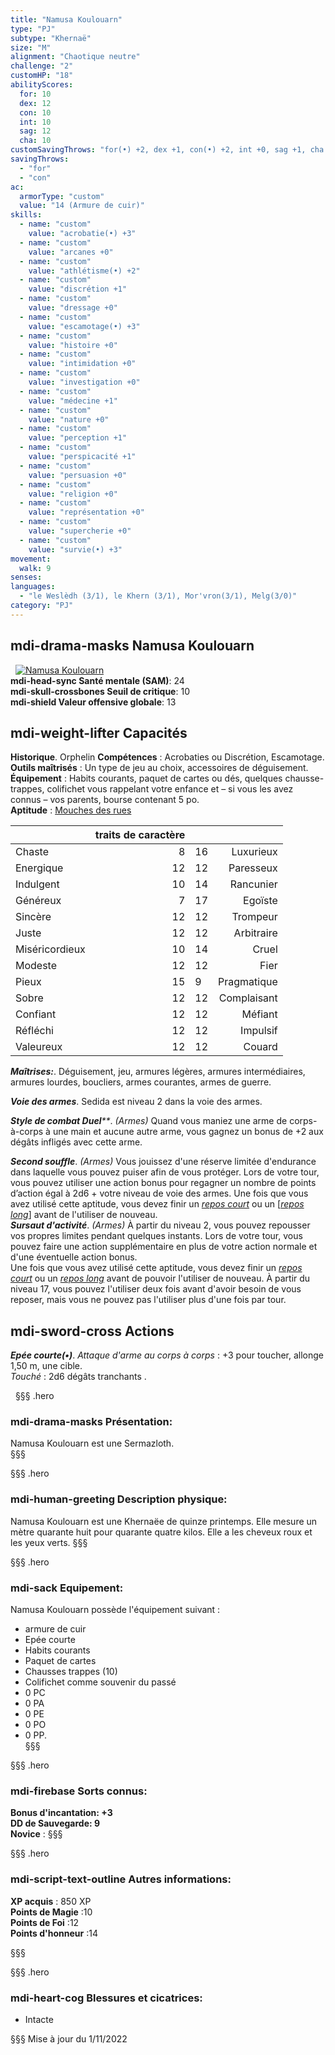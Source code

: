 ```yaml
---
title: "Namusa Koulouarn"
type: "PJ"
subtype: "Khernaë"
size: "M"
alignment: "Chaotique neutre"
challenge: "2"
customHP: "18"
abilityScores:
  for: 10
  dex: 12
  con: 10
  int: 10
  sag: 12
  cha: 10
customSavingThrows: "for(•) +2, dex +1, con(•) +2, int +0, sag +1, cha +0"
savingThrows:
  - "for"
  - "con"
ac:
  armorType: "custom"
  value: "14 (Armure de cuir)"
skills:
  - name: "custom"
    value: "acrobatie(•) +3"
  - name: "custom"
    value: "arcanes +0"
  - name: "custom"
    value: "athlétisme(•) +2"
  - name: "custom"
    value: "discrétion +1"
  - name: "custom"
    value: "dressage +0"  
  - name: "custom"
    value: "escamotage(•) +3"
  - name: "custom"
    value: "histoire +0"
  - name: "custom"
    value: "intimidation +0"
  - name: "custom"
    value: "investigation +0"
  - name: "custom"
    value: "médecine +1"
  - name: "custom"
    value: "nature +0"
  - name: "custom"
    value: "perception +1"
  - name: "custom"
    value: "perspicacité +1"
  - name: "custom"
    value: "persuasion +0"
  - name: "custom"
    value: "religion +0"
  - name: "custom"
    value: "représentation +0"
  - name: "custom"
    value: "supercherie +0"
  - name: "custom"
    value: "survie(•) +3"
movement:
  walk: 9
senses:
languages:
  - "le Weslèdh (3/1), le Khern (3/1), Mor'vron(3/1), Melg(3/0)"
category: "PJ"
---
```


## <v-icon>mdi-drama-masks</v-icon> Namusa Koulouarn
&nbsp;
[![Namusa Koulouarn](https://www.douaratil.fr/illustrations/pj/namusakoulouarn300.jpeg)](https://www.douaratil.fr/illustrations/pj/namusakoulouarn.jpeg)  
**<v-icon>mdi-head-sync</v-icon> Santé mentale (SAM)**: 24     
**<v-icon>mdi-skull-crossbones</v-icon> Seuil de critique**: 10          
**<v-icon>mdi-shield</v-icon> Valeur offensive globale**: 13     
## <v-icon>mdi-weight-lifter</v-icon> Capacités
**Historique**. Orphelin
**Compétences** : Acrobaties ou Discrétion, Escamotage.  
**Outils maîtrisés** : Un type de jeu au choix, accessoires de déguisement.  
**Équipement** : Habits courants, paquet de cartes ou dés, quelques chausse-trappes, colifichet vous rappelant votre enfance et – si vous les avez connus – vos parents, bourse contenant 5 po.  
**Aptitude** : [Mouches des rues](/personnalite-et-historique/#mouches-des-rues)  

|  |traits de caractère|||
|:-|-:|:-|-:|
| Chaste| 8 | 16| Luxurieux |
| Energique| 12 | 12| Paresseux |
| Indulgent| 10 |14 |  Rancunier|
| Généreux| 7 |17 |Egoïste  |
| Sincère| 12 |12 | Trompeur |
|Juste | 12 |12 | Arbitraire |
| Miséricordieux| 10 | 14| Cruel |
| Modeste| 12 | 12|  Fier|
| Pieux| 15 |9 |  Pragmatique|
|Sobre | 12 |12 | Complaisant |
|Confiant | 12 | 12| Méfiant |
|Réfléchi | 12 | 12| Impulsif|
|Valeureux| 12 |12 | Couard|


_**Maîtrises:**_. Déguisement, jeu, armures légères, armures intermédiaires, armures lourdes, boucliers, armes courantes, armes de guerre.

_**Voie des armes**_. Sedida est niveau 2 dans la voie des armes.

_**Style de combat Duel****_. *(Armes)* Quand vous maniez une arme de corps-à-corps à une main et aucune autre arme, vous gagnez un bonus de +2 aux dégâts infligés avec cette arme.  

_**Second souffle**_. *(Armes)* Vous jouissez d'une réserve limitée d'endurance dans laquelle vous pouvez puiser afin de vous protéger. Lors de votre tour, vous pouvez utiliser une action bonus pour regagner un nombre de points d’action égal à 2d6 + votre niveau de voie des armes. Une fois que vous avez utilisé cette aptitude, vous devez finir un [_repos court_](/gerer-la-sante-du-personnage/#repos-court) ou un [_[_repos long_](/gerer-la-sante-du-personnage/#repos-long)_] avant de l'utiliser de nouveau.  
_**Sursaut d'activité**_. *(Armes)* À partir du niveau 2, vous pouvez repousser vos propres limites pendant quelques instants. Lors de votre tour, vous pouvez faire une action supplémentaire en plus de votre action normale et d'une éventuelle action bonus.  
Une fois que vous avez utilisé cette aptitude, vous devez finir un [_repos court_](/gerer-la-sante-du-personnage/#repos-court) ou un [_repos long_](/gerer-la-sante-du-personnage/#repos-long) avant de pouvoir l'utiliser de nouveau. À partir du niveau 17, vous pouvez l'utiliser deux fois avant d'avoir besoin de vous reposer, mais vous ne pouvez pas l'utiliser plus d'une fois par tour.  

## <v-icon>mdi-sword-cross</v-icon> Actions
_**Epée courte(•)**_. _Attaque d'arme au corps à corps_ : +3 pour toucher, allonge 1,50 m, une cible.  
_Touché_ : 2d6 dégâts tranchants .

&nbsp;
§§§ .hero
### <v-icon>mdi-drama-masks</v-icon> Présentation:  
Namusa Koulouarn est une Sermazloth.  
§§§

§§§ .hero
### <v-icon>mdi-human-greeting</v-icon> Description physique:  
Namusa Koulouarn est une Khernaëe de quinze printemps. Elle mesure un mètre quarante huit pour quarante quatre kilos. Elle a les cheveux roux et les yeux verts.
§§§

§§§ .hero
### <v-icon>mdi-sack</v-icon> Equipement:  
Namusa Koulouarn possède l'équipement suivant :
- armure de cuir
- Epée courte
- Habits courants
- Paquet de cartes
- Chausses trappes (10)
- Colifichet comme souvenir du passé
- 0 PC
- 0 PA
- 0 PE
- 0 PO
- 0 PP.  
§§§

§§§ .hero
### <v-icon>mdi-firebase</v-icon> Sorts connus:  
**Bonus d'incantation: +3**  
**DD de Sauvegarde: 9**  
**Novice** :
§§§

§§§ .hero
### <v-icon>mdi-script-text-outline</v-icon> Autres informations:  
**XP acquis** : 850 XP    
**Points de Magie** :10   
**Points de Foi** :12    
**Points d'honneur** :14    


§§§

§§§ .hero
### <v-icon>mdi-heart-cog</v-icon> Blessures et cicatrices:  
- Intacte

§§§
Mise à jour du 1/11/2022
